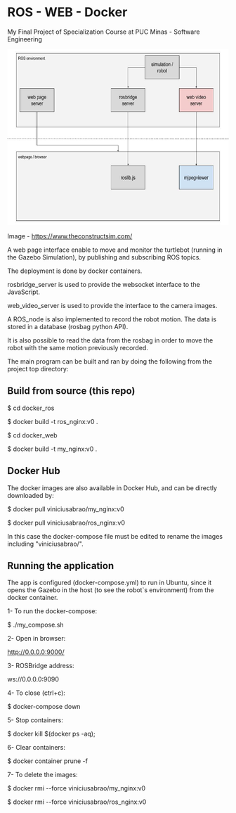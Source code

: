 # ROS - WEB - Docker

My Final Project of Specialization Course at PUC Minas - Software Engineering

<img src="media/diagram.jpg" width="700" height="400" />

Image - https://www.theconstructsim.com/

A web page interface enable to move and monitor the turtlebot (running in the Gazebo Simulation), by publishing and subscribing ROS topics.

The deployment is done by docker containers.

rosbridge_server is used to provide the websocket interface to the JavaScript.

web_video_server is used to provide the interface to the camera images.

A ROS_node is also implemented to record the robot motion. The data is stored in a database (rosbag python API). 

It is also possible to read the data from the rosbag in order to move the robot with the same motion previously recorded.

The main program can be built and ran by doing the following from the project top directory:

## Build from source (this repo)

$ cd docker_ros 

$ docker build -t ros_nginx:v0 .

$ cd docker_web

$ docker build -t my_nginx:v0 . 

## Docker Hub

The docker images are also available in Docker Hub, and can be directly downloaded by:

$ docker pull viniciusabrao/my_nginx:v0

$ docker pull viniciusabrao/ros_nginx:v0

In this case the docker-compose file must be edited to rename the images including "viniciusabrao/".

## Running the application 

The app is configured (docker-compose.yml) to run in Ubuntu, since it opens the Gazebo in the host (to see the robot`s environment) from the docker container.

1- To run the docker-compose:

$ ./my_compose.sh

2- Open in browser:

http://0.0.0.0:9000/

3- ROSBridge address: 

ws://0.0.0.0:9090

4- To close (ctrl+c):

$ docker-compose down 

5- Stop containers:

$ docker kill $(docker ps -aq); 

6- Clear containers:

$ docker container prune -f 

7- To delete the images:

$ docker rmi --force viniciusabrao/my_nginx:v0

$ docker rmi --force viniciusabrao/ros_nginx:v0
